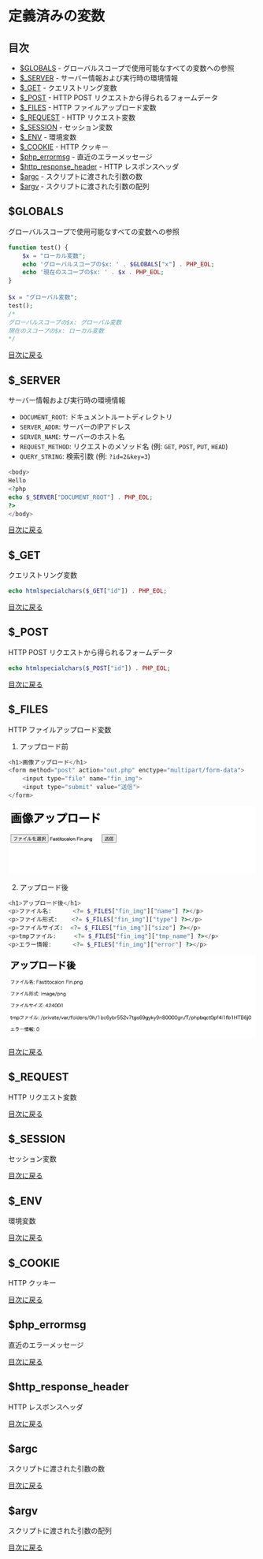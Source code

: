 # 定義済みの変数

## 目次

- [$GLOBALS](#globals) - グローバルスコープで使用可能なすべての変数への参照
- [$_SERVER](#_server) - サーバー情報および実行時の環境情報
- [$_GET](#_get) - クエリストリング変数
- [$_POST](#_post) - HTTP POST リクエストから得られるフォームデータ
- [$_FILES](#_files) - HTTP ファイルアップロード変数
- [$_REQUEST](#_request) - HTTP リクエスト変数
- [$_SESSION](#_session) - セッション変数
- [$_ENV](#_env) - 環境変数
- [$_COOKIE](#_cookie) - HTTP クッキー
- [$php_errormsg](#php_errormsg) - 直近のエラーメッセージ
- [$http_response_header](#http_response_header) - HTTP レスポンスヘッダ
- [$argc](#argc) - スクリプトに渡された引数の数
- [$argv](#argv) - スクリプトに渡された引数の配列

## $GLOBALS

グローバルスコープで使用可能なすべての変数への参照

```php
function test() {
    $x = "ローカル変数";
    echo 'グローバルスコープの$x: ' . $GLOBALS["x"] . PHP_EOL;
    echo '現在のスコープの$x: ' . $x . PHP_EOL;
}

$x = "グローバル変数";
test();
/*
グローバルスコープの$x: グローバル変数
現在のスコープの$x: ローカル変数
*/
```

[目次に戻る](#目次)

## $_SERVER

サーバー情報および実行時の環境情報

- `DOCUMENT_ROOT`: ドキュメントルートディレクトリ
- `SERVER_ADDR`: サーバーのIPアドレス
- `SERVER_NAME`: サーバーのホスト名
- `REQUEST_METHOD`: リクエストのメソッド名 (例: `GET`, `POST`, `PUT`, `HEAD`)
- `QUERY_STRING`: 検索引数 (例: `?id=2&key=3`)

```php
<body>
Hello
<?php 
echo $_SERVER["DOCUMENT_ROOT"] . PHP_EOL;
?>
</body>
```

[目次に戻る](#目次)

## $_GET

クエリストリング変数

```php
echo htmlspecialchars($_GET["id"]) . PHP_EOL;
```

[目次に戻る](#目次)

## $_POST

HTTP POST リクエストから得られるフォームデータ

```php
echo htmlspecialchars($_POST["id"]) . PHP_EOL;
```

[目次に戻る](#目次)

## $_FILES

HTTP ファイルアップロード変数

1. アップロード前

```php
<h1>画像アップロード</h1>
<form method="post" action="out.php" enctype="multipart/form-data">
    <input type="file" name="fin_img">
    <input type="submit" value="送信">
</form>
```

![alt](/predefined/variables/img_variables1.png)

2. アップロード後

```php
<h1>アップロード後</h1>
<p>ファイル名:      <?= $_FILES["fin_img"]["name"] ?></p>
<p>ファイル形式:    <?= $_FILES["fin_img"]["type"] ?></p>
<p>ファイルサイズ:  <?= $_FILES["fin_img"]["size"] ?></p>
<p>tmpファイル:     <?= $_FILES["fin_img"]["tmp_name"] ?></p>
<p>エラー情報:      <?= $_FILES["fin_img"]["error"] ?></p>
```

![alt](/predefined/variables/img_variables2.png)

[目次に戻る](#目次)

## $_REQUEST

HTTP リクエスト変数

[目次に戻る](#目次)

## $_SESSION

セッション変数

[目次に戻る](#目次)

## $_ENV

環境変数

[目次に戻る](#目次)

## $_COOKIE

HTTP クッキー

[目次に戻る](#目次)

## $php_errormsg

直近のエラーメッセージ

[目次に戻る](#目次)

## $http_response_header

HTTP レスポンスヘッダ

[目次に戻る](#目次)

## $argc

スクリプトに渡された引数の数

[目次に戻る](#目次)

## $argv

スクリプトに渡された引数の配列

[目次に戻る](#目次)
